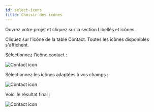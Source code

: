 ```yaml
---
id: select-icons
title: Choisir des icônes
---
```


Ouvrez votre projet et cliquez sur la section Libellés et icônes.

Cliquez sur l’icône de la table Contact. Toutes les icônes disponibles s'affichent.

Sélectionnez l’icône contact :

![Contact icon](assets/en/custom-icons/contact-icon.png)

Sélectionnez les icônes adaptées à vos champs :

![Contact icon](assets/en/custom-icons/field-icons.png)

Voici le résultat final :

![Contact icon](assets/en/custom-icons/custom-icons-final-result.png)
















